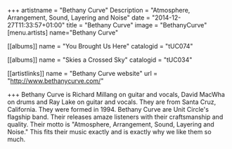 +++
artistname = "Bethany Curve"
Description = "Atmosphere, Arrangement, Sound, Layering and Noise"
date = "2014-12-27T11:33:57+01:00"
title = "Bethany Curve"
image = "BethanyCurve"
[menu.artists]
	name="Bethany Curve"
	
[[albums]]
	name = "You Brought Us Here"
	catalogid = "tUC074"
	
[[albums]]
	name = "Skies a Crossed Sky"
	catalogid = "tUC034"

[[artistlinks]]
	name = "Bethany Curve website"
	url = "http://www.bethanycurve.com/"

+++
Bethany Curve is Richard Millang on guitar and vocals, David MacWha on drums and Ray Lake on guitar and vocals. They are from Santa Cruz, California. They were formed in 1994. Bethany Curve are Unit Circle's flagship band. Their releases amaze listeners with their craftsmanship and quality. Their motto is "Atmosphere, Arrangement, Sound, Layering and Noise." This fits their music exactly and is exactly why we like them so much.